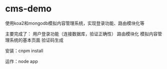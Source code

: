 # cms-demo
使用koa2和mongodb模拟内容管理系统，实现登录功能、路由模块化等


主要完成了：
用户登录功能（连接数据库，验证正确性）
路由模块化
模拟内容管理系统的基本页面
验证码生成


安装：cnpm install

运作：node  app
